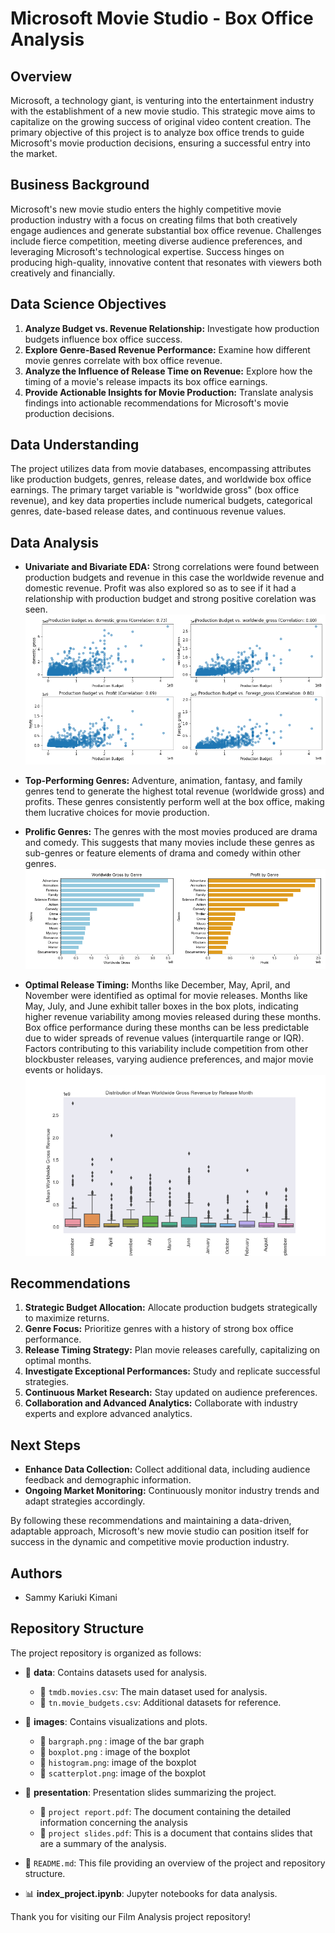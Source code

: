 # Microsoft Movie Studio - Box Office Analysis

## Overview

Microsoft, a technology giant, is venturing into the entertainment industry with the establishment of a new movie studio. This strategic move aims to capitalize on the growing success of original video content creation. The primary objective of this project is to analyze box office trends to guide Microsoft's movie production decisions, ensuring a successful entry into the market.

## Business Background

Microsoft's new movie studio enters the highly competitive movie production industry with a focus on creating films that both creatively engage audiences and generate substantial box office revenue. Challenges include fierce competition, meeting diverse audience preferences, and leveraging Microsoft's technological expertise. Success hinges on producing high-quality, innovative content that resonates with viewers both creatively and financially.

## Data Science Objectives

1. **Analyze Budget vs. Revenue Relationship:** Investigate how production budgets influence box office success.
2. **Explore Genre-Based Revenue Performance:** Examine how different movie genres correlate with box office revenue.
3. **Analyze the Influence of Release Time on Revenue:** Explore how the timing of a movie's release impacts its box office earnings.
4. **Provide Actionable Insights for Movie Production:** Translate analysis findings into actionable recommendations for Microsoft's movie production decisions.

## Data Understanding

The project utilizes data from movie databases, encompassing attributes like production budgets, genres, release dates, and worldwide box office earnings. The primary target variable is "worldwide gross" (box office revenue), and key data properties include numerical budgets, categorical genres, date-based release dates, and continuous revenue values.

## Data Analysis

- **Univariate and Bivariate EDA:** Strong correlations were found between production budgets and revenue in this case the worldwide revenue and domestic revenue. Profit was also explored so as to see if it had a relationship with production budget and strong positive corelation was seen.
![correlation diagram](images/scatterplot.png)

- **Top-Performing Genres:** Adventure, animation, fantasy, and family genres tend to generate the highest total revenue (worldwide gross) and profits. These genres consistently perform well at the box office, making them lucrative choices for movie production.

- **Prolific Genres:** The genres with the most movies produced are drama and comedy. This suggests that many movies include these genres as sub-genres or feature elements of drama and comedy within other genres.
![bar graph](images/bargraph.png)

- **Optimal Release Timing:** Months like December, May, April, and November were identified as optimal for movie releases. Months like May, July, and June exhibit taller boxes in the box plots, indicating higher revenue variability among movies released during these months. Box office performance during these months can be less predictable due to wider spreads of revenue values (interquartile range or IQR). Factors contributing to this variability include competition from other blockbuster releases, varying audience preferences, and major movie events or holidays.
![boxplot diagram](images/boxplot.png)

## Recommendations

1. **Strategic Budget Allocation:** Allocate production budgets strategically to maximize returns.
2. **Genre Focus:** Prioritize genres with a history of strong box office performance.
3. **Release Timing Strategy:** Plan movie releases carefully, capitalizing on optimal months.
4. **Investigate Exceptional Performances:** Study and replicate successful strategies.
5. **Continuous Market Research:** Stay updated on audience preferences.
6. **Collaboration and Advanced Analytics:** Collaborate with industry experts and explore advanced analytics.

## Next Steps

- **Enhance Data Collection:** Collect additional data, including audience feedback and demographic information.
- **Ongoing Market Monitoring:** Continuously monitor industry trends and adapt strategies accordingly.

By following these recommendations and maintaining a data-driven, adaptable approach, Microsoft's new movie studio can position itself for success in the dynamic and competitive movie production industry.

## Authors

- Sammy Kariuki Kimani

## Repository Structure

The project repository is organized as follows:

- 📁 **data**: Contains datasets used for analysis.
  - 📄 `tmdb.movies.csv`: The main dataset used for analysis.
  - 📄 `tn.movie_budgets.csv`: Additional datasets for reference.

- 📁 **images**: Contains visualizations and plots.
  - 📄 `bargraph.png` : image of the bar graph
  - 📄 `boxplot.png`  : image of the boxplot
  - 📄 `histogram.png`: image of the boxplot
  - 📄 `scatterplot.png`: image of the boxplot

  
- 📁 **presentation**: Presentation slides summarizing the project.
  - 📄 `project report.pdf`: The document containing the detailed information concerning the analysis
  -  📄 `project slides.pdf`: This is a document that contains slides that are a summary of the analysis.


- 📄 `README.md`: This file providing an overview of the project and repository structure.

- 📊 **index_project.ipynb**: Jupyter notebooks for data analysis.


Thank you for visiting our Film Analysis project repository!

